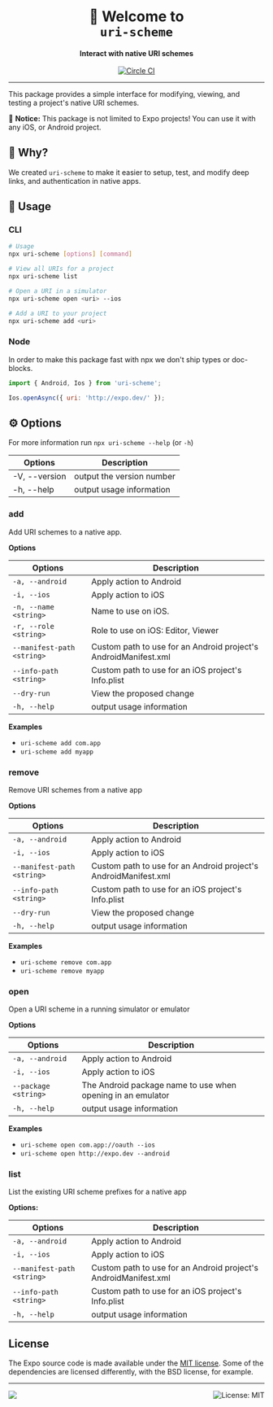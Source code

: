 <!-- Title -->
<h1 align="center">
👋 Welcome to <br><code>uri-scheme</code>
</h1>

<!-- Header -->

<p align="center">
    <b>Interact with native URI schemes</b>
    <br/>
    <br/>
    <a aria-label="Circle CI" href="https://circleci.com/gh/expo/expo-cli/tree/main">
        <img alt="Circle CI" src="https://flat.badgen.net/circleci/github/expo/expo-cli?label=Circle%20CI&labelColor=555555&icon=circleci">
    </a>
</p>

---

<!-- Body -->

This package provides a simple interface for modifying, viewing, and testing a project's native URI schemes.

👋 **Notice:** This package is not limited to Expo projects! You can use it with any iOS, or Android project.

## 🤔 Why?

We created `uri-scheme` to make it easier to setup, test, and modify deep links, and authentication in native apps.

## 🚀 Usage

### CLI

```sh
# Usage
npx uri-scheme [options] [command]

# View all URIs for a project
npx uri-scheme list

# Open a URI in a simulator
npx uri-scheme open <uri> --ios

# Add a URI to your project
npx uri-scheme add <uri>
```

### Node

In order to make this package fast with npx we don't ship types or doc-blocks.

```js
import { Android, Ios } from 'uri-scheme';

Ios.openAsync({ uri: 'http://expo.dev/' });
```

## ⚙️ Options

For more information run `npx uri-scheme --help` (or `-h`)

| Options       | Description               |
| ------------- | ------------------------- |
| -V, --version | output the version number |
| -h, --help    | output usage information  |

### add

Add URI schemes to a native app.

**Options**

| Options                    | Description                                                     |
| -------------------------- | --------------------------------------------------------------- |
| `-a, --android`            | Apply action to Android                                         |
| `-i, --ios`                | Apply action to iOS                                             |
| `-n, --name <string>`      | Name to use on iOS.                                             |
| `-r, --role <string>`      | Role to use on iOS: Editor, Viewer                              |
| `--manifest-path <string>` | Custom path to use for an Android project's AndroidManifest.xml |
| `--info-path <string>`     | Custom path to use for an iOS project's Info.plist              |
| `--dry-run`                | View the proposed change                                        |
| `-h, --help`               | output usage information                                        |

**Examples**

- `uri-scheme add com.app`
- `uri-scheme add myapp`

### remove

Remove URI schemes from a native app

**Options**

| Options                    | Description                                                     |
| -------------------------- | --------------------------------------------------------------- |
| `-a, --android`            | Apply action to Android                                         |
| `-i, --ios`                | Apply action to iOS                                             |
| `--manifest-path <string>` | Custom path to use for an Android project's AndroidManifest.xml |
| `--info-path <string>`     | Custom path to use for an iOS project's Info.plist              |
| `--dry-run`                | View the proposed change                                        |
| `-h, --help`               | output usage information                                        |

**Examples**

- `uri-scheme remove com.app`
- `uri-scheme remove myapp`

### open

Open a URI scheme in a running simulator or emulator

**Options**

| Options              | Description                                                 |
| -------------------- | ----------------------------------------------------------- |
| `-a, --android`      | Apply action to Android                                     |
| `-i, --ios`          | Apply action to iOS                                         |
| `--package <string>` | The Android package name to use when opening in an emulator |
| `-h, --help`         | output usage information                                    |

**Examples**

- `uri-scheme open com.app://oauth --ios`
- `uri-scheme open http://expo.dev --android`

### list

List the existing URI scheme prefixes for a native app

**Options:**

| Options                    | Description                                                     |
| -------------------------- | --------------------------------------------------------------- |
| `-a, --android`            | Apply action to Android                                         |
| `-i, --ios`                | Apply action to iOS                                             |
| `--manifest-path <string>` | Custom path to use for an Android project's AndroidManifest.xml |
| `--info-path <string>`     | Custom path to use for an iOS project's Info.plist              |
| `-h, --help`               | output usage information                                        |

## License

The Expo source code is made available under the [MIT license](LICENSE). Some of the dependencies are licensed differently, with the BSD license, for example.

<!-- Footer -->

---

<p>
    <a aria-label="sponsored by expo" href="http://expo.dev">
        <img src="https://img.shields.io/badge/Sponsored_by-Expo-4630EB.svg?style=for-the-badge&logo=EXPO&labelColor=000&logoColor=fff" target="_blank" />
    </a>
    <a aria-label="uri-scheme is free to use" href="/LICENSE" target="_blank">
        <img align="right" alt="License: MIT" src="https://img.shields.io/badge/License-MIT-success.svg?style=for-the-badge&color=33CC12" target="_blank" />
    </a>
</p>
